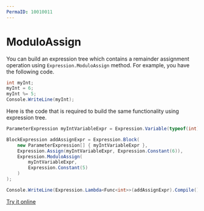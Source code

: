 ```yaml
---
PermaID: 10010011
---
```


# ModuloAssign

You can build an expression tree which contains a remainder assignment operation using `Expression.ModuloAssign` method. For example, you have the following code.

```csharp
int myInt;
myInt = 6;
myInt %= 5;
Console.WriteLine(myInt);
```

Here is the code that is required to build the same functionality using expression tree. 

```csharp
ParameterExpression myIntVariableExpr = Expression.Variable(typeof(int), "myInt");

BlockExpression addAssignExpr = Expression.Block(
    new ParameterExpression[] { myIntVariableExpr },
    Expression.Assign(myIntVariableExpr, Expression.Constant(6)),
    Expression.ModuloAssign(
        myIntVariableExpr,
        Expression.Constant(5)
    )
);

Console.WriteLine(Expression.Lambda<Func<int>>(addAssignExpr).Compile()());
```

[Try it online](https://dotnetfiddle.net/pFYtzb)